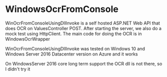 # WindowsOcrFromConsole
WinOcrFromConsoleUsingDllInvoke is a self hosted ASP.NET Web API that does OCR on ValuesController POST. After starting the server, we also do a mock test using HttpClient. The main code for doing the OCR is in  WindowsOcrWrapper

WinOcrFromConsoleUsingDllInvoke was tested on Windows 10 and Windows Server 2016 Datacenter version on Azure and it works

On WindowsServer 2016 core long term support the OCR dll is not there, so I didn't try it
